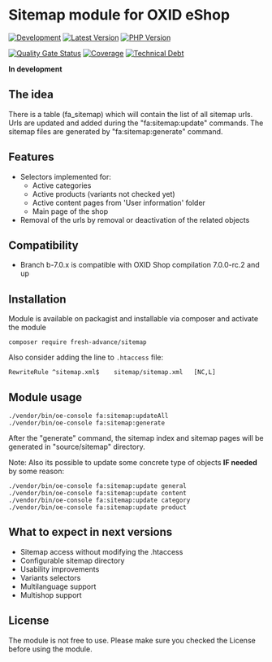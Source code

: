# Sitemap module for OXID eShop

[![Development](https://github.com/Fresh-Advance/Sitemap/actions/workflows/trigger.yml/badge.svg?branch=b-7.0.x)](https://github.com/Fresh-Advance/Sitemap/actions/workflows/trigger.yml)
[![Latest Version](https://img.shields.io/packagist/v/Fresh-Advance/Sitemap?logo=composer&label=latest&include_prereleases&color=orange)](https://packagist.org/packages/Fresh-Advance/Sitemap)
[![PHP Version](https://img.shields.io/packagist/php-v/Fresh-Advance/Sitemap)](https://github.com/Fresh-Advance/Sitemap)

[![Quality Gate Status](https://sonarcloud.io/api/project_badges/measure?project=Fresh-Advance_Sitemap&metric=alert_status)](https://sonarcloud.io/dashboard?id=Fresh-Advance_Sitemap)
[![Coverage](https://sonarcloud.io/api/project_badges/measure?project=Fresh-Advance_Sitemap&metric=coverage)](https://sonarcloud.io/dashboard?id=Fresh-Advance_Sitemap)
[![Technical Debt](https://sonarcloud.io/api/project_badges/measure?project=Fresh-Advance_Sitemap&metric=sqale_index)](https://sonarcloud.io/dashboard?id=Fresh-Advance_Sitemap)

**In development**

## The idea

There is a table (fa_sitemap) which will contain the list of all sitemap urls.
Urls are updated and added during the "fa:sitemap:update" commands.
The sitemap files are generated by "fa:sitemap:generate" command.

## Features

* Selectors implemented for:
  * Active categories
  * Active products (variants not checked yet)
  * Active content pages from 'User information' folder
  * Main page of the shop
* Removal of the urls by removal or deactivation of the related objects

## Compatibility

* Branch b-7.0.x is compatible with OXID Shop compilation 7.0.0-rc.2 and up

## Installation

Module is available on packagist and installable via composer and activate the module

```
composer require fresh-advance/sitemap
```

Also consider adding the line to `.htaccess` file:

```
RewriteRule ^sitemap.xml$    sitemap/sitemap.xml   [NC,L]
```

## Module usage

```shell
./vendor/bin/oe-console fa:sitemap:updateAll
./vendor/bin/oe-console fa:sitemap:generate
```

After the "generate" command, the sitemap index and sitemap pages will be generated in "source/sitemap" directory.

Note: Also its possible to update some concrete type of objects **IF needed** by some reason:

```shell
./vendor/bin/oe-console fa:sitemap:update general
./vendor/bin/oe-console fa:sitemap:update content
./vendor/bin/oe-console fa:sitemap:update category
./vendor/bin/oe-console fa:sitemap:update product
```

## What to expect in next versions

* Sitemap access without modifying the .htaccess
* Configurable sitemap directory
* Usability improvements
* Variants selectors
* Multilanguage support
* Multishop support

## License

The module is not free to use. Please make sure you checked the License before using the module.
